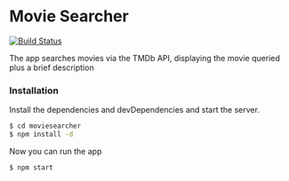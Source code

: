 # Movie Searcher
[![Build Status](https://travis-ci.org/joemccann/dillinger.svg?branch=master)](https://travis-ci.org/joemccann/dillinger)

The app searches movies via the TMDb API, displaying the movie queried plus a brief description

### Installation
Install the dependencies and devDependencies and start the server.

```sh
$ cd moviesearcher
$ npm install -d
```

Now you can run the app

```sh
$ npm start
```
